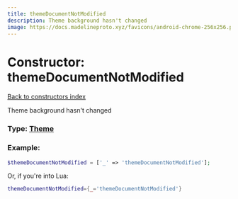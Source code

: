 ```yaml
---
title: themeDocumentNotModified
description: Theme background hasn't changed
image: https://docs.madelineproto.xyz/favicons/android-chrome-256x256.png
---
```

# Constructor: themeDocumentNotModified  
[Back to constructors index](index.md)



Theme background hasn't changed




### Type: [Theme](../types/Theme.md)


### Example:

```php
$themeDocumentNotModified = ['_' => 'themeDocumentNotModified'];
```  


Or, if you're into Lua:

```lua
themeDocumentNotModified={_='themeDocumentNotModified'}

```


